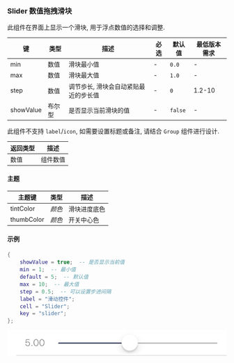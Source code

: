 ### Slider 数值拖拽滑块

此组件在界面上显示一个滑块, 用于浮点数值的选择和调整. 

|键|类型|描述|必选|默认值|最低版本需求|
|---|---|---|---|---|---|
|min|数值|滑块最小值|\-|`0.0`|\-|
|max|数值|滑块最大值|\-|`1.0`|\-|
|step|数值|调节歩长, 滑块会自动紧贴最近的步长值|\-|`0`|1.2-10|
|showValue|布尔型|是否显示当前滑块的值|\-|`false`|\-|

此组件不支持 `label`/`icon`, 如需要设置标题或备注, 请结合 `Group` 组件进行设计.

|返回类型|描述|
|---|---|
|数值|组件数值|


#### 主题

|主题键|类型|描述|
|---|---|---|
|tintColor|*颜色*|滑块进度底色|
|thumbColor|*颜色*|开关中心色|


#### 示例

``` lua
{
    showValue = true;  -- 是否显示当前值
    min = 1;  -- 最小值
    default = 5;  -- 默认值
    max = 10;  -- 最大值
    step = 0.5;  -- 可以设置步进间隔
    label = "滑动控件";
    cell = "Slider";
    key = "slider";
};
```

![XUI-Slider.png](XUIScreenshots/XUI-Slider.png)

